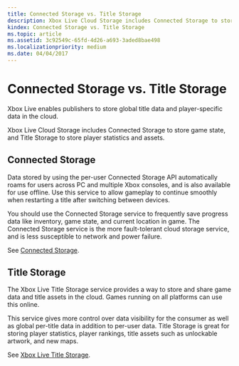 ```yaml
---
title: Connected Storage vs. Title Storage
description: Xbox Live Cloud Storage includes Connected Storage to store game state, and Title Storage to store player statistics and assets.
kindex: Connected Storage vs. Title Storage
ms.topic: article
ms.assetid: 3c92549c-65fd-4d26-a693-3aded8bae498
ms.localizationpriority: medium
ms.date: 04/04/2017
---
```


# Connected Storage vs. Title Storage

Xbox Live enables publishers to store global title data and player-specific data in the cloud.

Xbox Live Cloud Storage includes Connected Storage to store game state, and Title Storage to store player statistics and assets.


## Connected Storage

Data stored by using the per-user Connected Storage API automatically roams for users across PC and multiple Xbox consoles, and is also available for use offline.
Use this service to allow gameplay to continue smoothly when restarting a title after switching between devices.

You should use the Connected Storage service to frequently save progress data like inventory, game state, and current location in game.
The Connected Storage service is the more fault-tolerant cloud storage service, and is less susceptible to network and power failure.

See [Connected Storage](connected-storage/live-connected-storage-overview.md).


## Title Storage

The Xbox Live Title Storage service provides a way to store and share game data and title assets in the cloud.
Games running on all platforms can use this online.

This service gives more control over data visibility for the consumer as well as global per-title data in addition to per-user data.
Title Storage is great for storing player statistics, player rankings, title assets such as unlockable artwork, and new maps.

See [Xbox Live Title Storage](title-storage/live-title-storage-nav.md).

